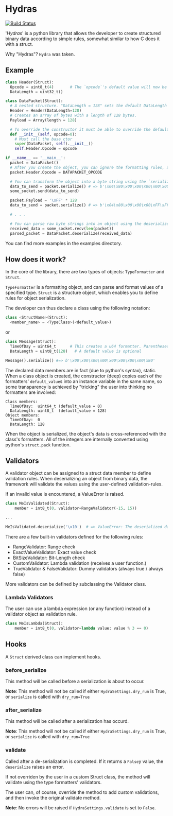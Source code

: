# Hydras #
[![Build Status](https://travis-ci.org/Gilnaa/Hydras.svg?branch=master)](https://travis-ci.org/Gilnaa/Hydras)

'*Hydras*' is a python library that allows the developer to create structured binary data according to simple rules,
somewhat similar to how C does it with a struct.

Why "Hydras"? `Hydra` was taken.


## Example ##
```python
class Header(Struct):
  Opcode = uint8_t(4)       # The `opcode`'s default value will now be `4`
  DataLength = uint32_t()

class DataPacket(Struct):
  # A nested structure. "DataLength = 128" sets the default DataLength value for `Header`s inside `DataPacket`s
  Header = Header(DataLength=128)
  # Creates an array of bytes with a length of 128 bytes.
  Payload = Array(length = 128)

  # To override the constructor it must be able to override the default ctor (1 argument)
  def __init__(self, opcode=0):
    # Must call the base ctor
    super(DataPacket, self).__init__()
    self.Header.Opcode = opcode

if __name__ == '__main__':
  packet = DataPacket()
  # After you create the object, you can ignore the formatting rules, and assign the data directly to the properties.
  packet.Header.Opcode = DATAPACKET_OPCODE

  # You can transform the object into a byte string using the `serialize` method.
  data_to_send = packet.serialize() # => b'\x04\x80\x00\x00\x00\x00\x00\x00\x00\x00\x00\x00\x00...'
  some_socket.send(data_to_send)

  packet.Payload = '\xFF' * 128
  data_to_send = packet.serialize() # => b'\x04\x80\x00\x00\x00\xFF\xFF\xFF\xFF\xFF\xFF\xFF\xFF...'

  # . . .

  # You can parse raw byte strings into an object using the deserialize class method.
  received_data = some_socket.recv(len(packet))
  parsed_packet = DataPacket.deserialize(received_data)
```

You can find more examples in the examples directory.

## How does it work? ##
In the core of the library, there are two types of objects: `TypeFormatter` and `Struct`.

`TypeFormatter` is a formatting object, and can parse and format values of a specified type.
`Struct` is a structure object, which enables you to define rules for object serialization.

The developer can thus declare a class using the following notation:
```python
class <StructName>(Struct):
  <member_name> = <TypeClass>(<default_value>)
```
or
```python
class Message(Struct):
  TimeOfDay = uint64_t      # This creates a u64 formatter. Parentheses are optional.
  DataLength = uint8_t(128)   # A default value is optional

Message().serialize() #=> b'\x00\x00\x00\x00\x00\x00\x00\x00\x80'
```

The declared data members are in fact (due to python's syntax), static.
When a class object is created, the constructor (deep) copies each of the formatters' `default_value`s into an instance variable in the same name,
so some transparency is achieved by "tricking" the user into thinking no formatters are involved:
```
Class members:
  TimeOfDay:  uint64_t (default_value = 0)
  DataLength: uint8_t  (default_value = 128)
Object members:
  TimeOfDay:  0
  DataLength: 128
```

When the object is serialized, the object's data is cross-referenced with the class's formatters.
All of the integers are internally converted using python's `struct.pack` function.

## Validators ##
A validator object can be assigned to a struct data member to define validation rules.
When deserializing an object from binary data, the framework will validate the values
using the user-defined validation-rules.

If an invalid value is encountered, a ValueError is raised.

```python
class MeIsValidated(Struct):
    member = int8_t(0, validator=RangeValidator(-15, 15))

...

MeIsValidated.deserialize('\x10')  # => ValueError: The deserialized data is invalid.
```

There are a few built-in validators defined for the following rules:
 - RangeValidator: Range check
 - ExactValueValidator: Exact value check
 - BitSizeValidator: Bit-Length check
 - CustomValidator: Lambda validation (receives a user function.)
 - TrueValidator & FalseValidator: Dummy validators (always true / always false)

More validators can be defined by subclassing the Validator class.

### Lambda Validators ###
The user can use a lambda expression (or any function) instead of a validator object as validation rule.

```python
class MeIsLambda(Struct):
    member = int8_t(0, validator=lambda value: value % 3 == 0)
```

## Hooks ##
A `Struct` derived class can implement hooks.
### before_serialize ###
This method will be called before a serialization is about to occur.

**Note**: This method will not be called if either `HydraSettings.dry_run` is True,
or `serialize` is called with `dry_run=True`

### after_serialize ###
This method will be called after a serialization has occurd.

**Note**: This method will not be called if either `HydraSettings.dry_run` is True,
or `serialize` is called with `dry_run=True`

### validate ###
Called after a de-serialization is completed.
If it returns a `False`y value, the `deserialize` raises an error.

If not overriden by the user in a custom Struct class, the method
will validate using the type formatters' validators.

The user can, of course, override the method to add custom validations,
and then invoke the original validate method.

**Note**: No errors will be raised if `HydraSettings.validate` is set to `False`.
